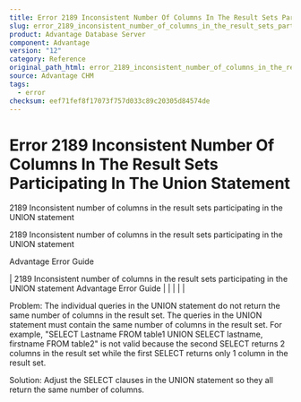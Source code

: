 ```yaml
---
title: Error 2189 Inconsistent Number Of Columns In The Result Sets Participating In The Union Statement
slug: error_2189_inconsistent_number_of_columns_in_the_result_sets_participating_in_the_union_statement_
product: Advantage Database Server
component: Advantage
version: "12"
category: Reference
original_path_html: error_2189_inconsistent_number_of_columns_in_the_result_sets_participating_in_the_union_statement_.htm
source: Advantage CHM
tags:
  - error
checksum: eef71fef8f17073f757d033c89c20305d84574de
---
```


# Error 2189 Inconsistent Number Of Columns In The Result Sets Participating In The Union Statement

2189 Inconsistent number of columns in the result sets participating in the UNION statement

2189 Inconsistent number of columns in the result sets participating in the UNION statement

Advantage Error Guide

| 2189 Inconsistent number of columns in the result sets participating in the UNION statement  Advantage Error Guide |  |  |  |  |

Problem: The individual queries in the UNION statement do not return the same number of columns in the result set. The queries in the UNION statement must contain the same number of columns in the result set. For example, "SELECT Lastname FROM table1 UNION SELECT lastname, firstname FROM table2" is not valid because the second SELECT returns 2 columns in the result set while the first SELECT returns only 1 column in the result set.

Solution: Adjust the SELECT clauses in the UNION statement so they all return the same number of columns.
